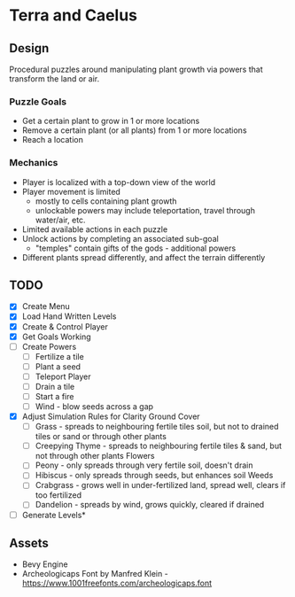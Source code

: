 # Terra and Caelus

## Design

Procedural puzzles around manipulating plant growth via powers that transform the land or air.

### Puzzle Goals

- Get a certain plant to grow in 1 or more locations
- Remove a certain plant (or all plants) from 1 or more locations
- Reach a location

### Mechanics

- Player is localized with a top-down view of the world
- Player movement is limited
  - mostly to cells containing plant growth
  - unlockable powers may include teleportation, travel through water/air, etc.
- Limited available actions in each puzzle
- Unlock actions by completing an associated sub-goal
  - "temples" contain gifts of the gods - additional powers
- Different plants spread differently, and affect the terrain differently

## TODO

- [x] Create Menu
- [x] Load Hand Written Levels
- [x] Create & Control Player
- [x] Get Goals Working
- [ ] Create Powers
  - [ ] Fertilize a tile
  - [ ] Plant a seed
  - [ ] Teleport Player
  - [ ] Drain a tile
  - [ ] Start a fire
  - [ ] Wind - blow seeds across a gap
- [x] Adjust Simulation Rules for Clarity
  Ground Cover
  - [ ] Grass - spreads to neighbouring fertile tiles soil, but not to drained tiles or sand or through other plants
  - [ ] Creepying Thyme - spreads to neighbouring fertile tiles & sand, but not through other plants
  Flowers
  - [ ] Peony - only spreads through very fertile soil, doesn't drain
  - [ ] Hibiscus - only spreads through seeds, but enhances soil
  Weeds
  - [ ] Crabgrass - grows well in under-fertilized land, spread well, clears if too fertilized
  - [ ] Dandelion - spreads by wind, grows quickly, cleared if drained
- [ ] Generate Levels*

## Assets

- Bevy Engine
- Archeologicaps Font by Manfred Klein - <https://www.1001freefonts.com/archeologicaps.font>
